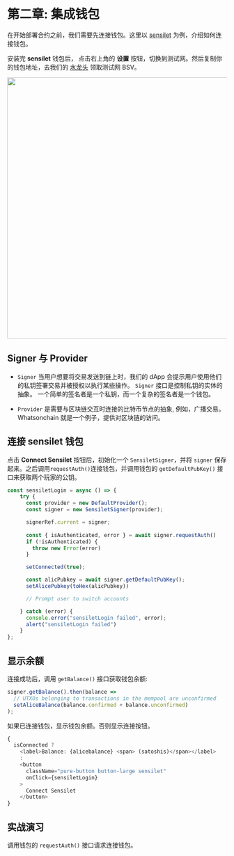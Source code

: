 # 第二章: 集成钱包

在开始部署合约之前，我们需要先连接钱包。这里以 [sensilet](https://sensilet.com) 为例，介绍如何连接钱包。

安装完 **sensilet** 钱包后， 点击右上角的 **设置** 按钮，切换到测试网。然后复制你的钱包地址，去我们的 [水龙头](https://scrypt.io/#faucet) 领取测试网 BSV。

<img src="https://github.com/sCrypt-Inc/image-hosting/blob/master/learn-scrypt-courses/testcoin.gif?raw=true" width="600">

## Signer 与 Provider

- `Signer` 当用户想要将交易发送到链上时，我们的 dApp 会提示用户使用他们的私钥签署交易并被授权以执行某些操作。 `Signer` 接口是控制私钥的实体的抽象。 一个简单的签名者是一个私钥，而一个复杂的签名者是一个钱包。

- `Provider` 是需要与区块链交互时连接的比特币节点的抽象, 例如，广播交易。 Whatsonchain 就是一个例子，提供对区块链的访问。


## 连接 **sensilet** 钱包

点击 **Connect Sensilet** 按钮后，初始化一个 `SensiletSigner`，并将 `signer` 保存起来。之后调用`requestAuth()`连接钱包，并调用钱包的 `getDefaultPubKey()` 接口来获取两个玩家的公钥。

```ts
const sensiletLogin = async () => {
    try {
      const provider = new DefaultProvider();
      const signer = new SensiletSigner(provider);

      signerRef.current = signer;
      
      const { isAuthenticated, error } = await signer.requestAuth()
      if (!isAuthenticated) {
        throw new Error(error)
      }

      setConnected(true);

      const alicPubkey = await signer.getDefaultPubKey();
      setAlicePubkey(toHex(alicPubkey))

      // Prompt user to switch accounts

    } catch (error) {
      console.error("sensiletLogin failed", error);
      alert("sensiletLogin failed")
    }
};
```

## 显示余额

连接成功后，调用 `getBalance()` 接口获取钱包余额:

```ts
signer.getBalance().then(balance => 
  // UTXOs belonging to transactions in the mempool are unconfirmed
  setAliceBalance(balance.confirmed + balance.unconfirmed)
);
```

如果已连接钱包，显示钱包余额。否则显示连接按钮。

```ts
{
  isConnected ?
    <label>Balance: {alicebalance} <span> (satoshis)</span></label>
    :
    <button
      className="pure-button button-large sensilet"
      onClick={sensiletLogin}
    >
      Connect Sensilet
    </button>
}
```

## 实战演习

调用钱包的 `requestAuth()` 接口请求连接钱包。
